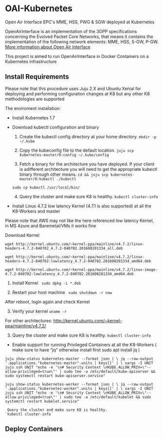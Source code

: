 # OAI-Kubernetes
Open Air Interface EPC's MME, HSS, PWG &amp; SGW deployed at Kubernetes

OpenAirInterface is an implementation of the 3GPP specifications concerning the Evolved Packet Core Networks, that means it contains the implementation of the following network elements: MME, HSS, S-GW, P-GW.
[More information about Open Air Interface](https://gitlab.eurecom.fr/oai/openair-cn)

This project is aimed to run OpenAirInterface  in Docker Containers on a Kubernetes infrastructure

## Install Requirements
Please note that this procedure uses Juju 2.X and Ubuntu Xenial for deploying and performing configuration changes at K8 but any other K8 methodologies are supported


The enviroment installation:

- Install Kubernetes 1.7 
- Download kubectl configuration and binary

   1) Create the kubectl config directory at your home directory.
    `mkdir -p ~/.kube`

   2) Copy the kubeconfig file to the default location.
    `juju scp kubernetes-master/0:config ~/.kube/config` 
   
   3) Fetch a binary for the architecture you have deployed. 
   If your client is adifferent architecture you will need to get the appropriate kubectl binary through other means.
    `cd && juju scp kubernetes-master/0:kubectl ./kubectl`
    
   `sudo cp kubectl /usr/local/bin/`

   4) Query the cluster and make sure K8 is healthy.
    `kubectl cluster-info`

- Install Linux 4.7.2 low latency Kernel (4.7.1 is also supported) at all the K8-Workers and master 

Please note that AWS may not like the here referenced low latency Kernel, in MS Azure and Baremetal/VMs it works fine

Download Kernel

 `wget http://kernel.ubuntu.com/~kernel-ppa/mainline/v4.7.2/linux-headers-4.7.2-040702_4.7.2-040702.201608201334_all.deb`

 `wget http://kernel.ubuntu.com/~kernel-ppa/mainline/v4.7.2/linux-headers-4.7.2-040702-lowlatency_4.7.2-040702.201608201334_amd64.deb`

 `wget http://kernel.ubuntu.com/~kernel-ppa/mainline/v4.7.2/linux-image-4.7.2-040702-lowlatency_4.7.2-040702.201608201334_amd64.deb`

  1) Install Kernel
 ` sudo dpkg -i *.deb`

  2) Restart your host machine
 ` sudo shutdown -r now`

After reboot, login again and check Kernel

   3) Verify your kernel
   `uname -r`

For other architectures:
http://kernel.ubuntu.com/~kernel-ppa/mainline/v4.7.2/

3) Query the cluster and make sure K8 is healthy.
    `kubectl cluster-info`
    
- Enable support for running Privileged Containers at all the K8-Workers
( make sure to have “jq” otherwise install first sudo apt install jq )

`juju show-status kubernetes-master --format json | \
    jq --raw-output '.applications."kubernetes-master".units | keys[]' | \
    xargs -I UNIT juju ssh UNIT "echo -e '\n# Security Context \nKUBE_ALLOW_PRIV=\"--allow-privileged=true\"' | sudo tee -a /etc/default/kube-apiserver && sudo systemctl restart kube-apiserver.service"`

`juju show-status kubernetes-worker --format json | \
    jq --raw-output '.applications."kubernetes-worker".units | keys[]' | \
    xargs -I UNIT juju ssh UNIT "echo -e '\n# Security Context \nKUBE_ALLOW_PRIV=\"--allow-privileged=true\"' | sudo tee -a /etc/default/kubelet && sudo systemctl restart kubelet.service"`
    
     Query the cluster and make sure K8 is healthy.
    `kubectl cluster-info`

## Deploy Containers

